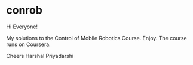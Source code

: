 conrob
======
Hi Everyone!

My solutions to the Control of Mobile Robotics Course. Enjoy.
The course runs on Coursera. 

Cheers
Harshal Priyadarshi


